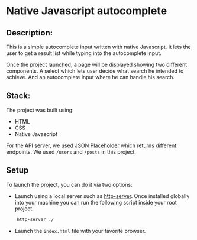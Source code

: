 # Native Javascript autocomplete

## Description:

This is a simple autocomplete input written with native Javascript. It lets the user to get a result list while typing into the autocomplete input.

Once the project launched, a page will be displayed showing two different components. A select which lets user decide what search he intended to achieve. And an autocomplete input where he can handle his search.

## Stack:

The project was built using:

* HTML
* CSS
* Native Javascript

For the API server, we used [JSON Placeholder](https://jsonplaceholder.typicode.com/) which returns different endpoints. We used `/users` and `/posts` in this project.

## Setup

To launch the project, you can do it via two options:

* Launch using a local server such as [http-server](https://github.com/http-party/http-server). Once installed globally into your machine you can run the following script inside your root project.
```bash
    http-server ./
```

* Launch the `index.html` file with your favorite browser.